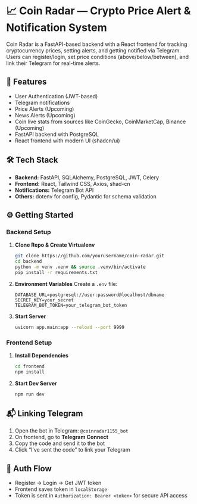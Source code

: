 # 📈 Coin Radar — Crypto Price Alert & Notification System

Coin Radar is a FastAPI-based backend with a React frontend for tracking cryptocurrency prices, setting alerts, and getting notified via Telegram. Users can register/login, set price conditions (above/below/between), and link their Telegram for real-time alerts.


## 🚀 Features

- User Authentication (JWT-based)
- Telegram notifications
- Price Alerts (Upcoming)
- News Alerts (Upcoming)
- Coin live stats from sources like CoinGecko, CoinMarketCap, Binance (Upcoming)
- FastAPI backend with PostgreSQL
- React frontend with modern UI (shadcn/ui)


## 🛠 Tech Stack

- **Backend:** FastAPI, SQLAlchemy, PostgreSQL, JWT, Celery 
- **Frontend:** React, Tailwind CSS, Axios, shad-cn
- **Notifications:** Telegram Bot API
- **Others:** dotenv for config, Pydantic for schema validation









## ⚙️ Getting Started

### Backend Setup

1. **Clone Repo & Create Virtualenv**
   ```bash
   git clone https://github.com/yourusername/coin-radar.git
   cd backend
   python -m venv .venv && source .venv/bin/activate
   pip install -r requirements.txt

2. **Environment Variables**
   Create a `.env` file:

   ```
   DATABASE_URL=postgresql://user:password@localhost/dbname
   SECRET_KEY=your_secret
   TELEGRAM_BOT_TOKEN=your_telegram_bot_token
   ```

5. **Start Server**

   ```bash
   uvicorn app.main:app --reload --port 9999
   ```

### Frontend Setup

1. **Install Dependencies**

   ```bash
   cd frontend
   npm install
   ```

2. **Start Dev Server**

   ```bash
   npm run dev
   ```


## 📬 Linking Telegram

1. Open the bot in Telegram: ```@coinradar1155_bot```
2. On frontend, go to **Telegram Connect**
3. Copy the code and send it to the bot
4. Click “I’ve sent the code” to link your Telegram


## 🔐 Auth Flow

* Register → Login → Get JWT token
* Frontend saves token in `localStorage`
* Token is sent in `Authorization: Bearer <token>` for secure API access



